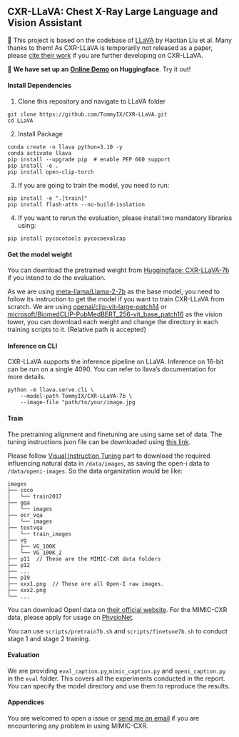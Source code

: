 ## CXR-LLaVA: Chest X-Ray Large Language and Vision Assistant

🥰 This project is based on the codebase of [LLaVA](https://llava-vl.github.io/) by Haotian Liu et al. Many thanks to them! As CXR-LLaVA is temporarily not released as a paper, please [cite their work](https://github.com/haotian-liu/LLaVA/tree/main#citation) if you are further developing on CXR-LLaVA.

🤗 **We have set up an [Online Demo](https://huggingface.co/spaces/TommyIX/CXR-LLaVA) on Huggingface**. Try it out!



#### Install Dependencies

1. Clone this repository and navigate to LLaVA folder
```shell
git clone https://github.com/TommyIX/CXR-LLaVA.git
cd LLaVA
```

2. Install Package
```Shell
conda create -n llava python=3.10 -y
conda activate llava
pip install --upgrade pip  # enable PEP 660 support
pip install -e .
pip install open-clip-torch
```

3. If you are going to train the model, you need to run:
```shell
pip install -e ".[train]"
pip install flash-attn --no-build-isolation
```

4. If you want to rerun the evaluation, please install two mandatory libraries using:

```shell
pip install pycocotools pycocoevalcap
```




#### Get the model weight

You can download the pretrained weight from [Huggingface: CXR-LLaVA-7b](https://huggingface.co/TommyIX/CXR-LLaVA-7b/) if you intend to do the evaluation.

As we are using [meta-llama/Llama-2-7b](https://huggingface.co/meta-llama/Llama-2-7b) as the base model, you need to follow its instruction to get the model if you want to train CXR-LLaVA from scratch. We are using [openai/clip-vit-large-patch14](https://huggingface.co/openai/clip-vit-large-patch14) or [microsoft/BiomedCLIP-PubMedBERT_256-vit_base_patch16](https://huggingface.co/microsoft/BiomedCLIP-PubMedBERT_256-vit_base_patch16_224) as the vision tower, you can download each weight and change the directory in each training scripts to it. (Relative path is accepted)



#### Inference on CLI

CXR-LLaVA supports the inference pipeline on LLaVA. Inference on 16-bit can be run on a single 4090. You can refer to llava’s documentation for more details.

```Shell
python -m llava.serve.cli \
    --model-path TommyIX/CXR-LLaVA-7b \
    --image-file "path/to/your/image.jpg
```



#### Train

The pretraining alignment and finetuning are using same set of data. The tuning instructions json file can be downloaded using [this link](https://drive.google.com/file/d/1SfSzeL9eLJC3KqISz-pBz5tc4na5io1-/view?usp=sharing).

Please follow [Visual Instruction Tuning](https://github.com/haotian-liu/LLaVA/tree/2ca20de1ca76d7d121be5a53f8a46c6bef47a9cb#visual-instruction-tuning) part to download the required influencing natural data in `/data/images`, as saving the open-i data to `/data/openi-images`. So the data organization would be like:

```
images
├── coco
│   └── train2017
├── gqa
│   └── images
├── ocr_vqa
│   └── images
├── textvqa
│   └── train_images
├── vg
│   ├── VG_100K
│   └── VG_100K_2
├── p11  // These are the MIMIC-CXR data folders
├── p12
├── ...
├── p19
├── xxx1.png  // These are all Open-I raw images.
├── xxx2.png
└── ...
```

You can download OpenI data on [their official website]([openi.nlm.nih.gov/faq#collection](https://openi.nlm.nih.gov/faq#collection)). For the MIMIC-CXR data, please apply for usage on [PhysioNet](https://physionet.org/content/mimic-cxr-jpg/2.0.0/).

You can use `scripts/pretrain7b.sh` and `scripts/finetune7b.sh` to conduct stage 1 and stage 2 training.



#### Evaluation

We are providing `eval_caption.py`,`mimic_caption.py` and `openi_caption.py` in the `eval` folder.  This covers all the experiments conducted in the report. You can specify the model directory and use them to reproduce the results.



#### Appendices

You are welcomed to open a issue or [send me an email](mailto:jinhong.wang@mbzuai.ac.ae) if you are encountering any problem in using MIMIC-CXR.
